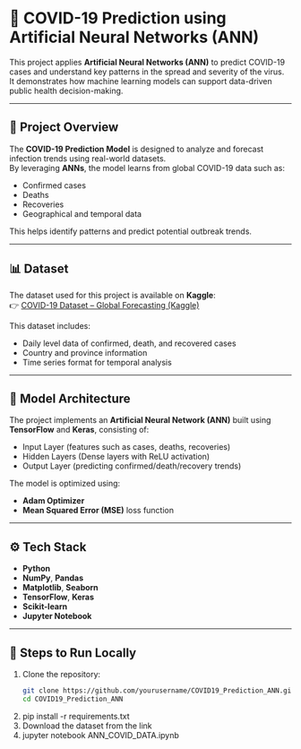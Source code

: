 # 🦠 COVID-19 Prediction using Artificial Neural Networks (ANN)

This project applies **Artificial Neural Networks (ANN)** to predict COVID-19 cases and understand key patterns in the spread and severity of the virus.  
It demonstrates how machine learning models can support data-driven public health decision-making.

---

## 📘 Project Overview

The **COVID-19 Prediction Model** is designed to analyze and forecast infection trends using real-world datasets.  
By leveraging **ANNs**, the model learns from global COVID-19 data such as:
- Confirmed cases  
- Deaths  
- Recoveries  
- Geographical and temporal data  

This helps identify patterns and predict potential outbreak trends.

---

## 📊 Dataset

The dataset used for this project is available on **Kaggle**:  
👉 [COVID-19 Dataset – Global Forecasting (Kaggle)](https://www.kaggle.com/datasets/meirnizri/covid19-dataset)

This dataset includes:
- Daily level data of confirmed, death, and recovered cases  
- Country and province information  
- Time series format for temporal analysis  

---

## 🧠 Model Architecture

The project implements an **Artificial Neural Network (ANN)** built using **TensorFlow** and **Keras**, consisting of:

- Input Layer (features such as cases, deaths, recoveries)  
- Hidden Layers (Dense layers with ReLU activation)  
- Output Layer (predicting confirmed/death/recovery trends)  

The model is optimized using:
- **Adam Optimizer**
- **Mean Squared Error (MSE)** loss function

---

## ⚙️ Tech Stack

- **Python**
- **NumPy**, **Pandas**
- **Matplotlib**, **Seaborn**
- **TensorFlow**, **Keras**
- **Scikit-learn**
- **Jupyter Notebook**

---

## 🧩 Steps to Run Locally

1. Clone the repository:
   ```bash
   git clone https://github.com/yourusername/COVID19_Prediction_ANN.git
   cd COVID19_Prediction_ANN
2. pip install -r requirements.txt
3. Download the dataset from the link
4. jupyter notebook ANN_COVID_DATA.ipynb

